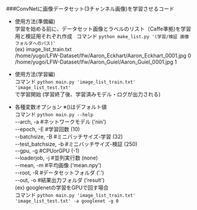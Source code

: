 
###ConvNetに画像データセット(3チャンネル画像)を学習させるコード

* 使用方法(準備編)  
学習を始める前に、データセット画像とラベルのリスト（Caffe準拠)を学習用と検証用それぞれ作成  
コマンド `python make_list.py '(学習/検証 画像フォルダへのパス)'`  
(ex) image_list_train.txt  
/home/yugo/LFW-Dataset/lfw/Aaron_Eckhart/Aaron_Eckhart_0001.jpg 0  
/home/yugo/LFW-Dataset/lfw/Aaron_Guiel/Aaron_Guiel_0001.jpg 1

* 使用方法(学習編)  
コマンド `python main.py 'image_list_train.txt' 'image_list_test.txt'`  
で学習開始 (学習終了後、学習済みモデル・ログが出力される)

* 各種変数オプション ※()はデフォルト値  
コマンド `python main.py --help`  
--arch, -a           #ネットワークモデル ('nin')  
--epoch, -E          #学習回数 (10)  
--batchsize, -B      #ミニバッチサイズ-学習 (32)  
--test_batchsize, -b #ミニバッチサイズ-検証 (250)  
--gpu, -g            #CPUorGPU (-1)  
--loaderjob, -j      #並列実行数 (none)  
--mean, -m           #平均画像 ('mean.npy')  
--root, -R           #データセットフォルダ ('.')  
--out, -o            #結果出力フォルダ ('result')  
(ex) googlenetの学習をGPUで回す場合  
コマンド `python main.py 'image_list_train.txt' 'image_list_test.txt' -a googlenet -g 0`
